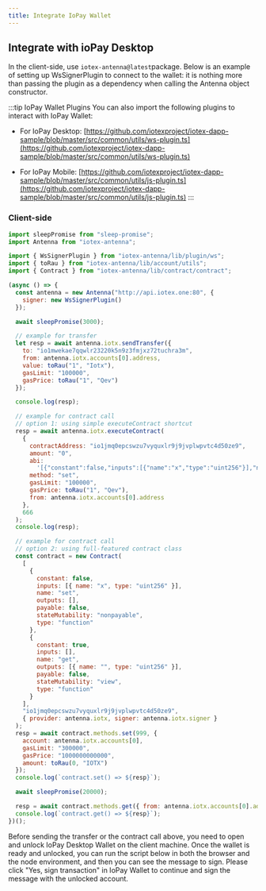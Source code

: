 ```yaml
---
title: Integrate IoPay Wallet
---
```


## Integrate with ioPay Desktop

In the client-side, use `iotex-antenna@latest`package. Below is an example of setting up WsSignerPlugin to connect to the wallet: it is nothing more than passing the plugin as a dependency when calling the Antenna object constructor.

:::tip IoPay Wallet Plugins
You can also import the following plugins to interact with IoPay Wallet:

- For IoPay Desktop:
  [https://github.com/iotexproject/iotex-dapp-sample/blob/master/src/common/utils/ws-plugin.ts](https://github.com/iotexproject/iotex-dapp-sample/blob/master/src/common/utils/ws-plugin.ts)

- For IoPay Mobile:
  [https://github.com/iotexproject/iotex-dapp-sample/blob/master/src/common/utils/js-plugin.ts](https://github.com/iotexproject/iotex-dapp-sample/blob/master/src/common/utils/js-plugin.ts)
  :::

### Client-side

```js
import sleepPromise from "sleep-promise";
import Antenna from "iotex-antenna";

import { WsSignerPlugin } from "iotex-antenna/lib/plugin/ws";
import { toRau } from "iotex-antenna/lib/account/utils";
import { Contract } from "iotex-antenna/lib/contract/contract";

(async () => {
  const antenna = new Antenna("http://api.iotex.one:80", {
    signer: new WsSignerPlugin()
  });

  await sleepPromise(3000);

  // example for transfer
  let resp = await antenna.iotx.sendTransfer({
    to: "io1mwekae7qqwlr23220k5n9z3fmjxz72tuchra3m",
    from: antenna.iotx.accounts[0].address,
    value: toRau("1", "Iotx"),
    gasLimit: "100000",
    gasPrice: toRau("1", "Qev")
  });

  console.log(resp);

  // example for contract call
  // option 1: using simple executeContract shortcut
  resp = await antenna.iotx.executeContract(
    {
      contractAddress: "io1jmq0epcswzu7vyquxlr9j9jvplwpvtc4d50ze9",
      amount: "0",
      abi:
        '[{"constant":false,"inputs":[{"name":"x","type":"uint256"}],"name":"set","outputs":[],"payable":false,"stateMutability":"nonpayable","type":"function"},{"constant":true,"inputs":[],"name":"get","outputs":[{"name":"","type":"uint256"}],"payable":false,"stateMutability":"view","type":"function"}]',
      method: "set",
      gasLimit: "100000",
      gasPrice: toRau("1", "Qev"),
      from: antenna.iotx.accounts[0].address
    },
    666
  );
  console.log(resp);

  // example for contract call
  // option 2: using full-featured contract class
  const contract = new Contract(
    [
      {
        constant: false,
        inputs: [{ name: "x", type: "uint256" }],
        name: "set",
        outputs: [],
        payable: false,
        stateMutability: "nonpayable",
        type: "function"
      },
      {
        constant: true,
        inputs: [],
        name: "get",
        outputs: [{ name: "", type: "uint256" }],
        payable: false,
        stateMutability: "view",
        type: "function"
      }
    ],
    "io1jmq0epcswzu7vyquxlr9j9jvplwpvtc4d50ze9",
    { provider: antenna.iotx, signer: antenna.iotx.signer }
  );
  resp = await contract.methods.set(999, {
    account: antenna.iotx.accounts[0],
    gasLimit: "300000",
    gasPrice: "1000000000000",
    amount: toRau(0, "IOTX")
  });
  console.log(`contract.set() => ${resp}`);

  await sleepPromise(20000);

  resp = await contract.methods.get({ from: antenna.iotx.accounts[0].address });
  console.log(`contract.get() => ${resp}`);
})();
```

Before sending the transfer or the contract call above, you need to open and unlock IoPay Desktop Wallet on the client machine. Once the wallet is ready and unlocked, you can run the script below in both the browser and the node environment, and then you can see the message to sign. Please click "Yes, sign transaction" in IoPay Wallet to continue and sign the message with the unlocked account.
